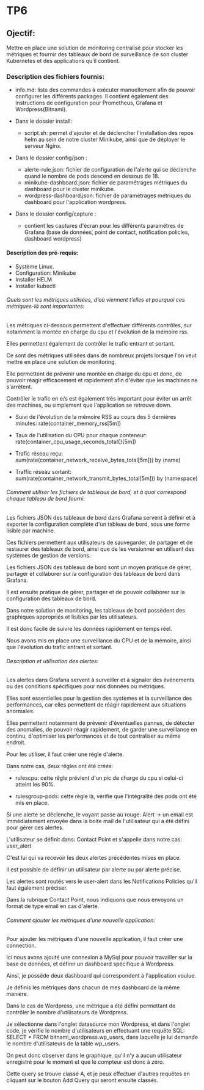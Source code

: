 # TP6


## Ojectif:
Mettre en place une solution de monitoring centralisé pour stocker les métriques et fournir des tableaux de bord de surveillance de son cluster Kubernetes et des applications qu’il contient.


### Description des fichiers fournis:

- info.md: liste des commandes à exécuter manuellement afin de pouvoir configurer les différents packages.
  Il contient également des instructions de configuration pour Prometheus, Grafana et Wordpress(Bitnami).

- Dans le dossier install:
  - script.sh: permet d'ajouter et de déclencher l'installation des repos helm au sein de notre cluster Minikube, ainsi que de déployer le serveur Nginx.

- Dans le dossier config/json : 
  - alerte-rule.json: fichier de configuration de l'alerte qui se déclenche quand le nombre de pods descend en dessous de 18.
  - minikube-dashboard.json: fichier de paramétrages métriques du dashboard pour le cluster minikube.
  - wordpress-dashboard.json: fichier de paramétrages métriques du dashboard pour l'application wordpress.
- Dans le dossier config/capture :
  - contient les captures d'écran pour les différents paramétres de Grafana (base de données, point de contact, notification policies, dashboard wordpress)

#### Description des pré-requis:
- Système Linux.
- Configuration: Minikube
- Installer HELM
- Installer kubectl


###### Quels sont les métriques utilisées, d’où viennent t’elles et pourquoi ces métriques-là sont importantes:

Les métriques ci-dessous permettent d'effectuer différents contrôles, sur notamment la montée en charge du cpu et l'évolution de la mémoire rss.

Elles permettent également de contrôler le trafic entrant et sortant.

Ce sont des métriques utilisées dans de nombreux projets lorsque l'on veut mettre en place une solution de monitoring.

Elle permettent de prévenir une montée en charge du cpu et donc, de pouvoir réagir efficacement et rapidement afin d'éviter que les machines ne s'arrêtent.

Contrôler le trafic en e/s est également très important pour éviter un arrêt des machines, ou simplement que l'application se retrouve down.

- Suivi de l'évolution de la mémoire RSS au cours des 5 dernières minutes:
  rate(container_memory_rss[5m])

- Taux de l'utilisation du CPU pour chaque conteneur:
  rate(container_cpu_usage_seconds_total{}[5m])

- Trafic réseau reçu:
  sum(rate(container_network_receive_bytes_total[5m])) by (name)

- Traffic réseau sortant:
  sum(rate(container_network_transmit_bytes_total[5m])) by (namespace)


###### Comment utiliser les fichiers de tableaux de bord, et à quoi correspond chaque tableau de bord fourni:

Les fichiers JSON des tableaux de bord dans Grafana servent à définir et à exporter la configuration complète d'un tableau de bord, sous une forme lisible par machine.

Ces fichiers permettent aux utilisateurs de sauvegarder, de partager et de restaurer des tableaux de bord, ainsi que de les versionner en utilisant des systèmes de gestion de versions.

Les fichiers JSON des tableaux de bord sont un moyen pratique de gérer, partager et collaborer sur la configuration des tableaux de bord dans Grafana.

Il est ensuite pratique de gérer, partager et de pouvoir collaborer sur la configuration des tableaux de bord.

Dans notre solution de monitoring, les tableaux de bord possèdent des graphiques appropriés et lisibles par les utilisateurs.

Il est donc facile de suivre les données rapidement en temps réel.

Nous avons mis en place une surveillance du CPU et de la mémoire, ainsi que l'évolution du trafic entrant et sortant.


###### Description et utilisation des alertes:

Les alertes dans Grafana servent à surveiller et à signaler des événements ou des conditions spécifiques pour nos données ou métriques.

Elles sont essentielles pour la gestion des systèmes et la surveillance des performances, car elles permettent de réagir rapidement aux situations anormales.

Elles permettent notamment de prévenir d'éventuelles pannes, de détecter des anomalies, de pouvoir réagir rapidement, de garder une surveillance en continu, d'optimiser les performances et de tout centraliser au même endroit.

Pour les utiliser, il faut créer une règle d'alerte.

Dans notre cas, deux rêgles ont été créés:

- rulescpu: cette rêgle prévient d'un pic de charge du cpu si celui-ci atteint les 90%.

- rulesgroup-pods: cette règle là, vérifie que l'intégralité des pods ont été mis en place.

Si une alerte se déclenche, le voyant passe au rouge: Alert -> un email est immédiatement envoyée dans la boite mail de l'utilisateur qui a été défini pour gérer ces alertes.

L'utilisateur se définit dans: Contact Point et s'appelle dans notre cas: user_alert

C'est lui qui va recevoir les deux alertes précédentes mises en place.

Il est possible de définir un utilisateur par alerte ou par alerte précise.

Les alertes sont routés vers le user-alert dans les Notifications Policies qu'il faut également préciser.

Dans la rubrique Contact Point, nous indiquons que nous envoyons un format de type email en cas d'alerte.

###### Comment ajouter les métriques d’une nouvelle application:

Pour ajouter les métriques d'une nouvelle application, il faut créer une connection.

Ici nous avons ajouté une connexion à MySql pour pouvoir travailler sur la base de données, et définir un dashboard spécifique à Wordpress.

Ainsi, je possède deux dashboard qui correspondent à l'application voulue.

Je définis les métriques dans chacun de mes dashboard de la même manière.

Dans le cas de Wordpress, une métrique a été défini permettant de contrôler le nombre d'utilisateurs de Wordpress.

Je sélectionne dans l'onglet datasource mon Wordpress, et dans l'onglet code, je vérifie le nombre d'utilisateurs en effectuant une requête SQL:
SELECT * FROM bitnami_wordpress.wp_users, dans laquelle je lui demande le nombre d'utilisateurs de la table wp_users.

On peut donc observer dans le graphique, qu'il n'y a aucun utilisateur enregistré pour le moment et que le compteur est donc à zéro.

Cette query se trouve classé A, et je peux effectuer d'autres requêtes en cliquant sur le bouton Add Query qui seront ensuite classés.









